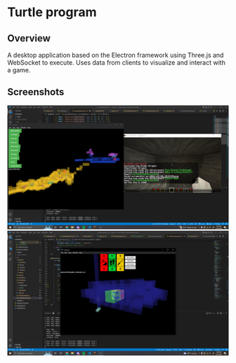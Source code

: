 # Turtle program
## Overview
A desktop application based on the Electron framework using Three.js and WebSocket to execute. Uses data from clients to visualize and interact with a game.

## Screenshots
![Initial Tests](./images/example-12-30.PNG)
![Diamonds](./images/diamonds-12-30.PNG)
